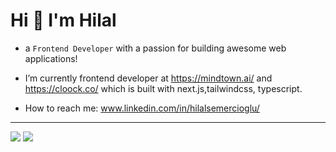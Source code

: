 #    Hi 👋 I'm Hilal

- a `Frontend Developer` with a passion for building awesome web applications!

-  I’m currently frontend developer at https://mindtown.ai/  and  https://cloock.co/ which is built with next.js,tailwindcss, typescript.


-  How to reach me: www.linkedin.com/in/hilalsemercioglu/





<hr/>
<div>  <image src="https://github-readme-stats.vercel.app/api?username=elinoza&hide=issues&show_icons=true&hide_border=true&theme=slateorange">
  <image src="https://github-readme-stats.vercel.app/api/top-langs/?username=elinoza&layout=compact&&theme=slateorange&&hide_border=true"></div>





